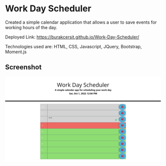 # Work Day Scheduler

Created a simple calendar application that allows a user to save events for working hours of the day. 

Deployed Link: https://burakcersit.github.io/Work-Day-Scheduler/

Technologies used are: HTML, CSS, Javascript, JQuery, Bootstrap, Moment.js

## Screenshot
![alt text](./Develop/screenshot.png)
